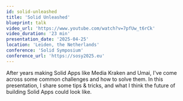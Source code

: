 ```yaml
---
id: solid-unleashed
title: 'Solid Unleashed'
blueprint: talk
video_url: 'https://www.youtube.com/watch?v=7pfUw_t6rCk'
video_duration: '23 min'
presentation_date: '2025-04-25'
location: 'Leiden, the Netherlands'
conference: 'Solid Symposium'
conference_url: 'https://sosy2025.eu'
---
```


After years making Solid Apps like Media Kraken and Umai, I've come across some common challenges and how to solve them. In this presentation, I share some tips & tricks, and what I think the future of building Solid Apps could look like.
